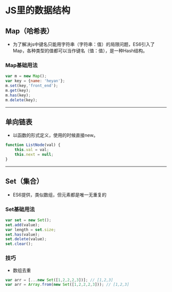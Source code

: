 # JS里的数据结构

## Map（哈希表）

- 为了解决js中键名只能用字符串（字符串：值）的局限问题，ES6引入了Map，各种类型的值都可以当作键名（值：值），是一种Hash结构。

### Map基础用法

```javascript
var m = new Map();
var key = {name: 'heyan'};
m.set(key,'front_end');
m.get(key);
m.has(key);
m.delete(key);
```

---

## 单向链表

- 以函数的形式定义，使用的时候直接new。

```javascript
function ListNode(val) {
    this.val = val;
    this.next = null;
}
```

---

## Set（集合）

- ES6提供，类似数组，但元素都是唯一无重复的

### Set基础用法

```javascript
var set = new Set();
set.add(value);
var length = set.size;
set.has(value);
set.delete(value);
set.clear();
```

### 技巧

- 数组去重

```javascript
var arr = [...new Set([1,2,2,2,3])]; // [1,2,3]
var arr = Array.from(new Set([1,2,2,2,3])); // [1,2,3]
```
